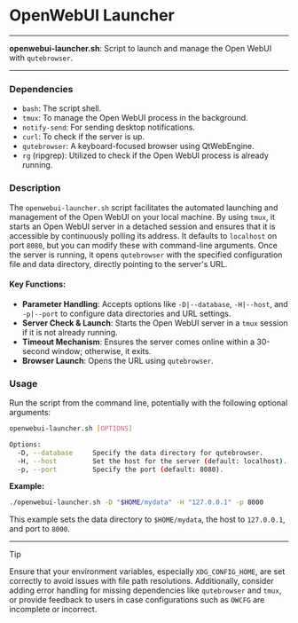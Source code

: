 # OpenWebUI Launcher

---

**openwebui-launcher.sh**: Script to launch and manage the Open WebUI with `qutebrowser`.

---

### Dependencies

- `bash`: The script shell.
- `tmux`: To manage the Open WebUI process in the background.
- `notify-send`: For sending desktop notifications.
- `curl`: To check if the server is up.
- `qutebrowser`: A keyboard-focused browser using QtWebEngine.
- `rg` (ripgrep): Utilized to check if the Open WebUI process is already running.

### Description

The `openwebui-launcher.sh` script facilitates the automated launching and management of the Open WebUI on your local machine. By using `tmux`, it starts an Open WebUI server in a detached session and ensures that it is accessible by continuously polling its address. It defaults to `localhost` on port `8080`, but you can modify these with command-line arguments. Once the server is running, it opens `qutebrowser` with the specified configuration file and data directory, directly pointing to the server's URL.

#### Key Functions:

- **Parameter Handling**: Accepts options like `-D|--database`, `-H|--host`, and `-p|--port` to configure data directories and URL settings.
- **Server Check & Launch**: Starts the Open WebUI server in a `tmux` session if it is not already running.
- **Timeout Mechanism**: Ensures the server comes online within a 30-second window; otherwise, it exits.
- **Browser Launch**: Opens the URL using `qutebrowser`.

### Usage

Run the script from the command line, potentially with the following optional arguments:

```bash
openwebui-launcher.sh [OPTIONS]

Options:
  -D, --database     Specify the data directory for qutebrowser.
  -H, --host         Set the host for the server (default: localhost).
  -p, --port         Specify the port (default: 8080).
```

**Example:**

```bash
./openwebui-launcher.sh -D "$HOME/mydata" -H "127.0.0.1" -p 8000
```

This example sets the data directory to `$HOME/mydata`, the host to `127.0.0.1`, and port to `8000`.

---

> [!TIP]
> Ensure that your environment variables, especially `XDG_CONFIG_HOME`, are set correctly to avoid issues with file path resolutions. Additionally, consider adding error handling for missing dependencies like `qutebrowser` and `tmux`, or provide feedback to users in case configurations such as `OWCFG` are incomplete or incorrect.